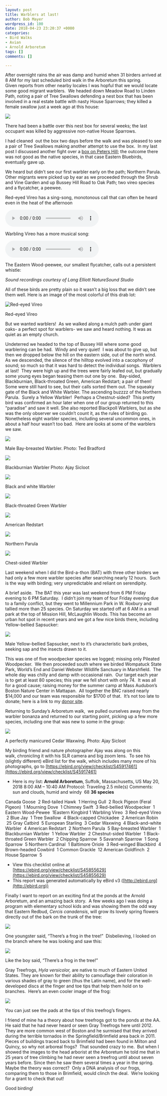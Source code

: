 ```yaml
---
layout: post
title: Warblers at last!
author: Bob Mayer
wordpress_id: 100
date: 2018-04-23 23:20:37 +0000
categories:
- Bird Walks
- Avian
- Arnold Arboretum
tags: []
comments: []

---
```

After overnight rains the air was damp and humid when 31 birders arrived at 8 AM for my last scheduled bird walk in the Arboretum this spring.  Given reports from other nearby locales I was hopful that we would locate some good migrant warblers.  We headed down Meadow Road to Linden Path, noting a pair of Tree Swallows defending a nest box that has been involved in a real estate battle with nasty House Sparrows; they killed a female swallow just a week ago at this house:

![](/images/2018/11/P1020388.jpg)

There had been a battle over this nest box for several weeks; the last occupant was killed by aggressive non-native House Sparrows.

I had cleaned  out the box two days before the walk and was pleased to see a pair of Tree Swallows making another attempt to use the box.  In my last post I discussed another fight over a [box on Peters Hill](/smore-spring-walks-with-avian-migration-in-full-swing/); the outcome there was not good as the native species, in that case Eastern Bluebirds, eventually gave up.

We heard but didn’t see our first warbler early on the path; Northern Parula.  Other migrants were picked up by ear as we proceeded through the Shrub and Vine Garden and up Bussey Hill Road to Oak Path; two vireo species and a flycatcher, a peewee.

Red-eyed Vireo has a sing-song, monotonous call that can often be heard even in the heat of the afternoon

<audio controls src="/media/Red-eyed_Vireo_1.mp3"></audio>

Warbling Vireo has a more musical song:

<audio controls src="/media/2015/05/Warlbing-Vireo.mp3"></audio>

The Eastern Wood-peewee, our smallest flycatcher, calls out a persistent whistle:

_Sound recordings courtesy of Lang Elliott NatureSound Studio_

All of these birds are pretty plain so it wasn’t a big loss that we didn’t see them well. Here is an image of the most colorful of this drab lot:

![Red-eyed Vireo](/images/2018/11/P1010954-1688x1200.jpg "Red-Eyed Vireo")

Red-eyed Vireo

But we wanted warblers!  As we walked along a mulch path under giant oaks- a perfect spot for warblers- we saw and heard nothing. It was as quiet as an empty church.

Undeterred we headed to the top of Bussey Hill where some good warblering can be had.  Windy and very quiet!  I was about to give up, but then we dropped below the hill on the eastern side, out of the north wind.  As we descended, the silence of the hilltop evolved into a cacophony of sound; so much so that it was hard to detect the individual songs.  Warblers at last!  They were high up and the trees were fairly leafed out, but gradually some young eyes began teasing them out one by one.  Bay-sided, Blackburnian, Black-throated Green, American Redstart; a pair of them!  Some were still hard to see, but their calls sorted them out. The squeaky gate of the Black and White Warbler. The ascending buzzzz of the Northern Parula.  Surely a Yellow Warbler!  Perhaps a Chestnut-sided?  This pretty bird was confirmed an hour later when one of our group returned to this “paradise” and saw it well. She also reported Blackpoll Warblers, but as she was the only observer we couldn’t count it, as the rules of birding go.  Nonetheless eight warbler species, including several uncommon ones, in about a half hour wasn’t too bad.  Here are looks at some of the warblers we saw.

![](/images/2017/05/Bay-breasted-Warbler-Ted-Bradford.jpg)

Male Bay-breasted Warbler. Photo: Ted Bradford

![](/images/101455011-1.jpg)

Blackburnian Warbler Photo: Ajay Sicloot

![](/images/P1020265.jpg)

Black and white Warbler

![](/images/P1010002_2.jpg)

Black-throated Green Warbler

![](/images/P1050239-1.jpg)

American Redstart

![](/images/2018/11/P1050177.jpg)

Northern Parula

![](/images/P1020287-2.jpg)

Chest-sided Warbler

Last weekend when I did the Bird-a-thon (BAT) with three other birders we had only a few more warbler species after searching nearly 12 hours.  Such is the way with birding; very unpredictable and reliant on serendipity.

A brief aside.  The BAT this year was last weekend from 6 PM Friday evening to 6 PM Saturday.  I didn’t join my team of four Friday evening due to a family conflict, but they went to Millennium Park in W. Roxbury and tallied more than 25 species. On Saturday we started off at 6 AM in a small park at the top of Mission Hill, McLaughlin Woods. This has become an urban hot spot in recent years and we got a few nice birds there, including Yellow-bellied Sapsucker:

![](/images/P1000348.jpg)

Male Yellow-bellied Sapsucker, next to it’s characteristic bark probes, seeking sap and the insects drawn to it.

This was one of five woodpecker species we logged; missing only Pileated Woodpecker.  We then proceeded south where we birded Wompatuck State Park, World’s End and Daniel Webster Wildlife Sanctuary in Marshfield.  The whole day was chilly and damp with occasional rain.  Our target each year is to get at least 80 species; this year we fell short with only 74.  It was all for a good cause; raising money for the summer camp at Mass Audubon’s Boston Nature Center in Mattapan.  All together the BNC raised nearly $14,000 and our team was responsible for $1700 of that.  It’s not too late to donate; here is a link to my [donor site](https://goo.gl/fuocvG).

Returning to Sunday’s Arboretum walk,  we pulled ourselves away from the warbler bonanza and returned to our starting point, picking up a few more species, including one that was new to some in the group:

![](/images/101455741.jpg)

A perfectly manicured Cedar Waxwing. Photo: Ajay Sicloot

My birding friend and nature photographer Ajay was along on this walk, chronicling it with his SLR camera and big zoom lens.  To see his (slightly different) eBird list for the walk, which includes many more of his photographs, go to [https://ebird.org/view/checklist/S45917461](https://ebird.org/view/checklist/S45917461)

* Here is my list:
  **Arnold Arboretum**, Suffolk, Massachusetts, US
  May 20, 2018 8:00 AM – 10:40 AM
  Protocol: Traveling
  2\.5 mile(s)
  Comments:     sun and clouds, humid and windy  68
  **36 species**

Canada Goose  2
Red-tailed Hawk  1
Herring Gull  2
Rock Pigeon (Feral Pigeon)  1
Mourning Dove  1
Chimney Swift  3
Red-bellied Woodpecker  1
Eastern Wood-Pewee  1Eastern Kingbird 1
Warbling Vireo  3
Red-eyed Vireo  2
Blue Jay  1
Tree Swallow  4
Black-capped Chickadee  2
American Robin  25
Gray Catbird  5
European Starling  3
Cedar Waxwing  4
Black-and-white Warbler  4
American Redstart  2
Northern Parula  5
Bay-breasted Warbler  1
Blackburnian Warbler  1
Yellow Warbler  2
Chestnut-sided Warbler  1
Black-throated Green Warbler  2
Chipping Sparrow  5
Savannah Sparrow  1
Song Sparrow  5
Northern Cardinal  1
Baltimore Oriole  3
Red-winged Blackbird  4
Brown-headed Cowbird  1
Common Grackle  12
American Goldfinch  2
House Sparrow  5

* View this checklist online at [https://ebird.org/view/checklist/S45855629](https://ebird.org/view/checklist/S45855629)
* This report was generated automatically by eBird v3 ([http://ebird.org](http://ebird.org))

Finally I want to report on an exciting find at the ponds at the Arnold Arboretum, and an amazing back story.  A few weeks ago I was doing a program with elementary school kids and was showing them the odd way that Eastern Redbud, _Cercis canadensis_, will grow its lovely spring flowers directly out of the bark on the trunk of the tree:

![](/images/2018/11/Redbud.jpg)

One youngster said, “There’s a frog in the tree!”  Disbelieving, I looked on the branch where he was looking and saw this:

![](/images/IMG_0383-1.jpg)

Like the boy said, “There’s a frog in the tree!”

Gray Treefrogs, _Hyla versicolor,_ are native to much of Eastern United States. They are known for their ability to camouflage their coloration in various shades of gray to green (thus the Latin name), and for the well-developed discs at the finger and toe tips that help them hold on to branches.  Here’s an even cooler image of the frog:

![](/images/2018/11/IMG_0381.jpg)

You can just see the pads at the tips of this treefrog’s fingers.

I friend of mine ha a theory about how treefrogs got to the ponds at the AA.  He said that he had never heard or seen Gray Treefrogs here until 2012.  They are more common west of Boston and he surmised that they arrived during the terrible tornados in the Springfield/Brimfield area back in 2011.  Pieces of buildings traced back to Brimfield had been found in Milton and Quincy, so why not arboreal frogs?  That sounded crazy to me.  But when I showed the images to the head arborist at the Arboretum he told me that in 25 years of tree climbing he had never seen a treefrog until about seven years before. Since then he saw them several times a year in the spring.  Maybe the theory was correct?  Only a DNA analysis of our frogs, comparing them to those in Brimfield, would clinch the deal.  We’re looking for a grant to check that out!

Good birding!